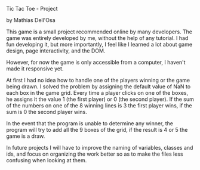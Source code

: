 Tic Tac Toe - Project

by Mathias Dell'Osa

This game is a small project recommended online by many developers.
The game was entirely developed by me, without the help of any tutorial.
I had fun developing it, but more importantly, I feel like I learned a lot about game design, page interactivity, and the DOM.

However, for now the game is only accessible from a computer, I haven't made it responsive yet.

At first I had no idea how to handle one of the players winning or the game being drawn.
I solved the problem by assigning the default value of NaN to each box in the game grid.
Every time a player clicks on one of the boxes, he assigns it the value 1 (the first player) or 0 (the second player).
If the sum of the numbers on one of the 8 winning lines is 3 the first player wins, if the sum is 0 the second player wins.

In the event that the program is unable to determine any winner, the program will try to add all the 9 boxes of the grid, 
if the result is 4 or 5 the game is a draw.

In future projects I will have to improve the naming of variables, classes and ids, 
and focus on organizing the work better so as to make the files less confusing when looking at them.